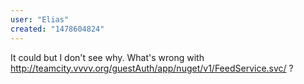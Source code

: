 ```yaml
---
user: "Elias"
created: "1478604824"
---
```


It could but I don't see why. What's wrong with http://teamcity.vvvv.org/guestAuth/app/nuget/v1/FeedService.svc/ ?
